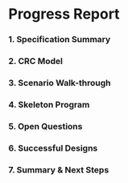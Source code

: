 # Progress Report

### 1. Specification Summary

### 2. CRC Model

### 3. Scenario Walk-through

### 4. Skeleton Program

### 5. Open Questions

### 6. Successful Designs

### 7. Summary & Next Steps
